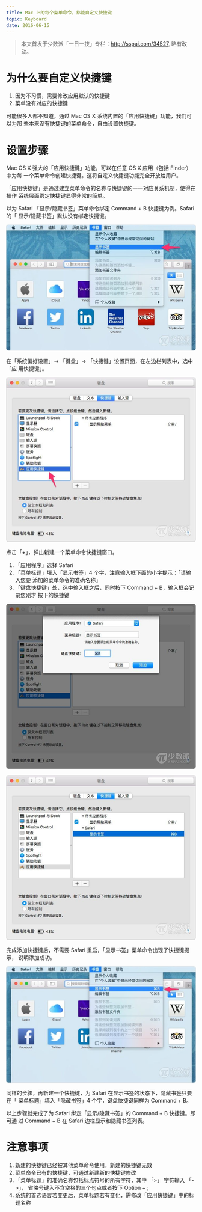 ```yaml
---
title: Mac 上的每个菜单命令，都能自定义快捷键
topic: Keyboard
date: 2016-06-15
---
```


> 本文首发于少数派「一日一技」专栏：http://sspai.com/34527, 略有改动。

# 为什么要自定义快捷键

  1. 因为不习惯，需要修改应用默认的快捷键
  2. 菜单没有对应的快捷键


  可能很多人都不知道，通过 Mac OS X 系统内置的「应用快捷键」功能，我们可以为那
  些本来没有快捷键的菜单命令，自由设置快捷键。

# 设置步骤

  Mac OS X 强大的「应用快捷键」功能，可以在任意 OS X 应用（包括 Finder）中为每
  一个菜单命令创建快捷键。这将自定义快捷键功能完全开放给用户。

  「应用快捷键」是通过建立菜单命令的名称与快捷键的一一对应关系机制，使得在操作
  系统层面绑定快捷键显得非常的简单。

  以为 Safari 「显示/隐藏书签」菜单命令绑定 Command + B 快捷键为例。Safari 的「
  显示/隐藏书签」默认没有绑定快捷键。

  ![Safari 显示书签菜单](./safari-show-bookmark-menu.jpg)

  在「系统偏好设置」-> 「键盘」-> 「快捷键」设置页面，在左边栏列表中，选中「应
  用快捷键」。

  ![系统偏好设置](./application-keyboard-in-prefs.jpg)

  点击「+」，弹出新建一个菜单命令快捷键窗口。

  1. 「应用程序」选择 Safari
  2. 「菜单标题」填入「显示书签」4 个字，注意输入框下面的小字提示：「请输入您要
     添加的菜单命令的准确名称」
  3. 「键盘快捷键」处，选中输入框之后，同时按下 Command + B，输入框会记录您刚才
     按下的快捷键


  ![记录快捷键](./assign-keyboard-to-bookmark.jpg)

  ![应用快捷键](./app-keyboards-in-prefs.jpg)

  完成添加快捷键后，不需要 Safari 重启，「显示书签」菜单命令出现了快捷键提示，
  说明添加成功。

  ![菜单显示快捷键](./keyboard-display-in-menu-item.jpg)

  同样的步骤，再新建一个快捷键，为 Safari 在显示书签的状态下，隐藏书签只要在「
  菜单标题」填入「隐藏书签」4 个字，键盘快捷键同样为 Command + B。

  以上步骤就完成了为 Safari 绑定「显示/隐藏书签」的 Command + B 快捷键。即可通
  过 Command + B 在 Safari 边栏显示和隐藏书签列表。

# 注意事项

  1. 新建的快捷键已经被其他菜单命令使用，新建的快捷键无效
  2. 菜单命令已有的快捷键，可通过新建新的快捷键修改
  3. 「菜单标题」的准确名称包括标点符号的所有字符，其中 「>」 字符输入 「->」，
     省略号键入不含空格的三个句点或者按下 Option + ;
  4. 系统的首选语言若变更后，菜单标题若有变化，需修改「应用快捷键」中的标题名称

